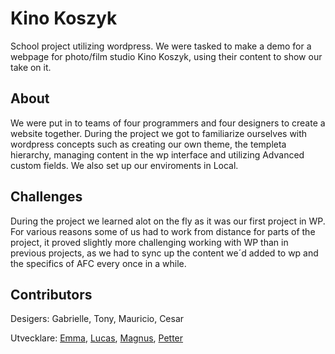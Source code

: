 # Kino Koszyk

School project utilizing wordpress. We were tasked to make a demo for a webpage for photo/film studio Kino Koszyk, using their content to show our take on it. 

## About
We were put in to teams of four programmers and four designers to create a website together. During the project we got to familiarize ourselves with wordpress concepts such as creating our own theme, the templeta hierarchy, managing content in the wp interface and utilizing Advanced custom fields. We also set up our enviroments in Local. 

## Challenges
During the project we learned alot on the fly as it was our first project in WP. For various reasons some of us had to work from distance for parts of the project, it proved slightly more challenging working with WP than in previous projects, as we had to sync up the content we´d added to wp and the specifics of AFC every once in a while. 

## Contributors
Desigers: Gabrielle, Tony, Mauricio, Cesar

Utvecklare: [Emma](https://github.com/hedlundemma), [Lucas](https://github.com/jaken92/Cellmon95), [Magnus](https://github.com/MagnusVV), [Petter](https://github.com/jaken92)
